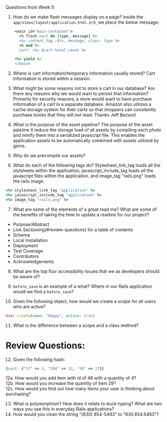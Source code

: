 Questions from Week 5:
1. How do we make flash messages display on a page?
Inside the ```app/views/layout/application.html.erb```, we place the below message:

```ruby
    <main id="main-container">
      <% flash.each do |type, message| %>
      <%= content_tag :div, message, class: type %>
      <% end %>
      Cart: <%= @cart.total_count %>

    <%= yield %>
    </main>
  ```

2. Where is cart information/temporary information usually stored?
Cart information is stored within a session. 

3. What might be some reasons not to store a cart in our database? Are there any reasons why we would want to persist that information?
Primarily for security reasons, a store would want to have purchase information of a cart in a separate database. Amazon also utilizes a cache storage system for their carts so that shoppers can consitently purchase books that they will not read. Thanks Jeff Bezsos!

4. What is the purpose of the asset pipeline?
The purpose of the asset pipeline it reduce the storage load of all assets by compiling each photo and minify them into a serialized javascript file. This enables the application assets to be automatically combined with assets utilized by gems. 

5. Why do we precompile our assets?

6. What do each of the following tags do?
Stylesheet_link_tag loads all the stylsheets within the application, javascript_include_tag loads all the javascript files within the applicaiton, and image_tag "rails.png" loads the rails image. 

```ruby 
<%= stylesheet_link_tag "application" %>
<%= javascript_include_tag "application" %>
<%= image_tag "rails.png" %>
```

7. What are some of the elements of a great read me? What are some of the benefits of taking the time to update a readme for our project?
- Purpose/Abstract
- Link Sectioning(#review-questions) for a table of contents
- Schema
- Local Installation
- Deployment
- Test Coverage
- Contributors
- Acknowledgements

8. What are the top four accessibility issues that we as developers should be aware of?

9. `before_save` is an example of a what? Where in our Rails application would we find a `before_save`?

10. Given the following object, how would we create a scope for all users who are active?

```ruby 
User.create(name: "Happy", active: true)
```

11. What is the difference between a scope and a class method?


# Review Questions:  
12. Given the following hash:  

```ruby
{cart: {"17" => 4, "204" => 52, "29" => 22}}
```

  12a. How would you add item with id of 48 with a quantity of 4?  
  12b. How would you increase the quantity of item 29?  
  12c. How would you find out how many items your user is thinking about purchasing?   
  
13. What is polymorphism? How does it relate to duck-typing? What are two ways you use this in everyday Rails applications?  
14. How would you clean the string "(630) 854-5483" to "630.854.5483"?  
